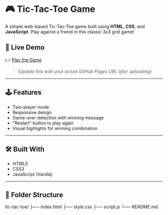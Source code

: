 # 🎮 Tic-Tac-Toe Game

A simple web-based Tic-Tac-Toe game built using **HTML**, **CSS**, and **JavaScript**. Play against a friend in this classic 3x3 grid game!

## 🔗 Live Demo

👉 [Play the Game](https://your-username.github.io/tic-tac-toe/)  
> *(Update this with your actual GitHub Pages URL after uploading)*

---

## 🕹️ Features

- Two-player mode
- Responsive design
- Game-over detection with winning message
- "Restart" button to play again
- Visual highlights for winning combination

---

## 🛠️ Built With

- HTML5
- CSS3
- JavaScript (Vanilla)

---

## 📁 Folder Structure

tic-tac-toe/
├── index.html
├── style.css
├── script.js
└── README.md

